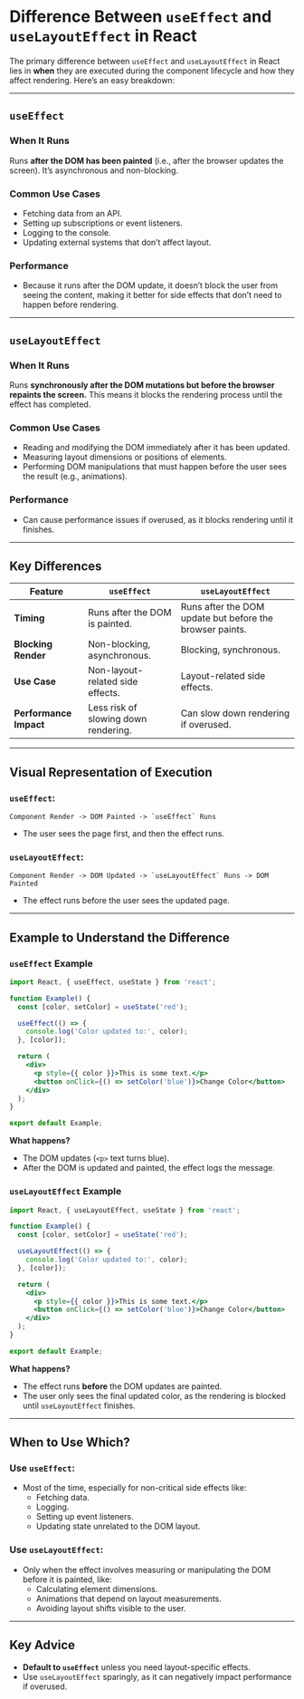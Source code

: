 # Difference Between `useEffect` and `useLayoutEffect` in React

The primary difference between `useEffect` and `useLayoutEffect` in React lies in **when** they are executed during the component lifecycle and how they affect rendering. Here’s an easy breakdown:

---

## `useEffect`

### When It Runs
Runs **after the DOM has been painted** (i.e., after the browser updates the screen). It’s asynchronous and non-blocking.

### Common Use Cases
- Fetching data from an API.
- Setting up subscriptions or event listeners.
- Logging to the console.
- Updating external systems that don’t affect layout.

### Performance
- Because it runs after the DOM update, it doesn’t block the user from seeing the content, making it better for side effects that don’t need to happen before rendering.

---

## `useLayoutEffect`

### When It Runs
Runs **synchronously after the DOM mutations but before the browser repaints the screen.** This means it blocks the rendering process until the effect has completed.

### Common Use Cases
- Reading and modifying the DOM immediately after it has been updated.
- Measuring layout dimensions or positions of elements.
- Performing DOM manipulations that must happen before the user sees the result (e.g., animations).

### Performance
- Can cause performance issues if overused, as it blocks rendering until it finishes.

---

## Key Differences

| Feature                  | `useEffect`                      | `useLayoutEffect`                 |
|--------------------------|-----------------------------------|------------------------------------|
| **Timing**               | Runs after the DOM is painted.   | Runs after the DOM update but before the browser paints. |
| **Blocking Render**      | Non-blocking, asynchronous.      | Blocking, synchronous.            |
| **Use Case**             | Non-layout-related side effects. | Layout-related side effects.       |
| **Performance Impact**   | Less risk of slowing down rendering. | Can slow down rendering if overused. |

---

## Visual Representation of Execution

### `useEffect`:
```plaintext
Component Render -> DOM Painted -> `useEffect` Runs
```
- The user sees the page first, and then the effect runs.

### `useLayoutEffect`:
```plaintext
Component Render -> DOM Updated -> `useLayoutEffect` Runs -> DOM Painted
```
- The effect runs before the user sees the updated page.

---

## Example to Understand the Difference

### `useEffect` Example
```jsx
import React, { useEffect, useState } from 'react';

function Example() {
  const [color, setColor] = useState('red');

  useEffect(() => {
    console.log('Color updated to:', color);
  }, [color]);

  return (
    <div>
      <p style={{ color }}>This is some text.</p>
      <button onClick={() => setColor('blue')}>Change Color</button>
    </div>
  );
}

export default Example;
```
**What happens?**
- The DOM updates (`<p>` text turns blue).
- After the DOM is updated and painted, the effect logs the message.

### `useLayoutEffect` Example
```jsx
import React, { useLayoutEffect, useState } from 'react';

function Example() {
  const [color, setColor] = useState('red');

  useLayoutEffect(() => {
    console.log('Color updated to:', color);
  }, [color]);

  return (
    <div>
      <p style={{ color }}>This is some text.</p>
      <button onClick={() => setColor('blue')}>Change Color</button>
    </div>
  );
}

export default Example;
```
**What happens?**
- The effect runs **before** the DOM updates are painted.
- The user only sees the final updated color, as the rendering is blocked until `useLayoutEffect` finishes.

---

## When to Use Which?

### Use `useEffect`:
- Most of the time, especially for non-critical side effects like:
  - Fetching data.
  - Logging.
  - Setting up event listeners.
  - Updating state unrelated to the DOM layout.

### Use `useLayoutEffect`:
- Only when the effect involves measuring or manipulating the DOM before it is painted, like:
  - Calculating element dimensions.
  - Animations that depend on layout measurements.
  - Avoiding layout shifts visible to the user.

---

## Key Advice
- **Default to `useEffect`** unless you need layout-specific effects.
- Use `useLayoutEffect` sparingly, as it can negatively impact performance if overused.
